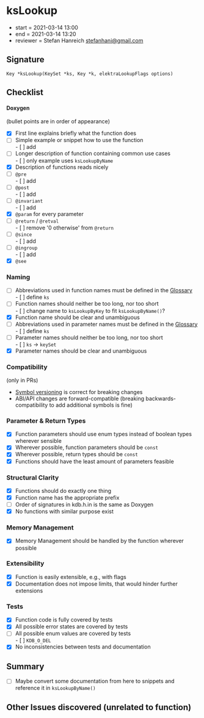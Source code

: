 # ksLookup

- start = 2021-03-14 13:00
- end = 2021-03-14 13:20
- reviewer = Stefan Hanreich <stefanhani@gmail.com>

## Signature

`Key *ksLookup(KeySet *ks, Key *k, elektraLookupFlags options)`

## Checklist

#### Doxygen

(bullet points are in order of appearance)

- [x] First line explains briefly what the function does
- [ ] Simple example or snippet how to use the function  
      - [ ] add
- [ ] Longer description of function containing common use cases  
      - [ ] only example uses `ksLookupByName`
- [x] Description of functions reads nicely
- [ ] `@pre`  
      - [ ] add
- [ ] `@post`  
      - [ ] add
- [ ] `@invariant`  
      - [ ] add
- [x] `@param` for every parameter
- [ ] `@return` / `@retval`  
      - [ ] remove '0 otherwise' from `@return`
- [ ] `@since`  
      - [ ] add
- [ ] `@ingroup`  
      - [ ] add
- [x] `@see`

### Naming

- [ ] Abbreviations used in function names must be defined in the
      [Glossary](/doc/help/elektra-glossary.md)  
      - [ ] define `ks`
- [ ] Function names should neither be too long, nor too short  
      - [ ] change name to `ksLookupByKey` to fit `ksLookupByName()`?
- [x] Function name should be clear and unambiguous
- [ ] Abbreviations used in parameter names must be defined in the
      [Glossary](/doc/help/elektra-glossary.md)  
      - [ ] define `ks`
- [ ] Parameter names should neither be too long, nor too short  
      - [ ] `ks` -> `keySet`
- [x] Parameter names should be clear and unambiguous

### Compatibility

(only in PRs)

- [Symbol versioning](/doc/dev/symbol-versioning.md)
      is correct for breaking changes
- ABI/API changes are forward-compatible (breaking backwards-compatibility
      to add additional symbols is fine)

### Parameter & Return Types

- [x] Function parameters should use enum types instead of boolean types
      wherever sensible
- [x] Wherever possible, function parameters should be `const`
- [x] Wherever possible, return types should be `const`
- [x] Functions should have the least amount of parameters feasible

### Structural Clarity

- [x] Functions should do exactly one thing
- [x] Function name has the appropriate prefix
- [ ] Order of signatures in kdb.h.in is the same as Doxygen
- [x] No functions with similar purpose exist

### Memory Management

- [x] Memory Management should be handled by the function wherever possible

### Extensibility

- [x] Function is easily extensible, e.g., with flags
- [x] Documentation does not impose limits, that would hinder further extensions

### Tests

- [x] Function code is fully covered by tests
- [x] All possible error states are covered by tests
- [ ] All possible enum values are covered by tests  
      - [ ] `KDB_O_DEL`
- [x] No inconsistencies between tests and documentation

## Summary
- [ ] Maybe convert some documentation from here to snippets
and reference it in `ksLookupByName()`

## Other Issues discovered (unrelated to function)
